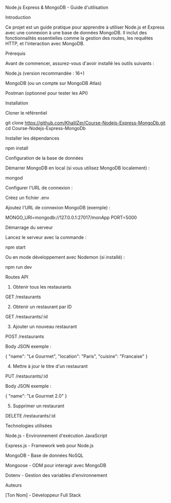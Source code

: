 Node.js Express & MongoDB - Guide d'utilisation

Introduction

Ce projet est un guide pratique pour apprendre à utiliser Node.js et Express avec une connexion à une base de données MongoDB. Il inclut des fonctionnalités essentielles comme la gestion des routes, les requêtes HTTP, et l'interaction avec MongoDB.

Prérequis

Avant de commencer, assurez-vous d'avoir installé les outils suivants :

Node.js (version recommandée : 16+)

MongoDB (ou un compte sur MongoDB Atlas)

Postman (optionnel pour tester les API)

Installation

Cloner le référentiel

git clone https://github.com/KhalilZer/Course-Nodejs-Express-MongoDb.git
cd Course-Nodejs-Express-MongoDb

Installer les dépendances

npm install

Configuration de la base de données

Démarrer MongoDB en local (si vous utilisez MongoDB localement) :

mongod

Configurer l'URL de connexion :

Créez un fichier .env

Ajoutez l'URL de connexion MongoDB (exemple) :

MONGO_URI=mongodb://127.0.0.1:27017/monApp
PORT=5000

Démarrage du serveur

Lancez le serveur avec la commande :

npm start

Ou en mode développement avec Nodemon (si installé) :

npm run dev

Routes API

1. Obtenir tous les restaurants

GET /restaurants

2. Obtenir un restaurant par ID

GET /restaurants/:id

3. Ajouter un nouveau restaurant

POST /restaurants

Body JSON exemple :

{
  "name": "Le Gourmet",
  "location": "Paris",
  "cuisine": "Francaise"
}

4. Mettre à jour le titre d'un restaurant

PUT /restaurants/:id

Body JSON exemple :

{
  "name": "Le Gourmet 2.0"
}

5. Supprimer un restaurant

DELETE /restaurants/:id

Technologies utilisées

Node.js - Environnement d'exécution JavaScript

Express.js - Framework web pour Node.js

MongoDB - Base de données NoSQL

Mongoose - ODM pour interagir avec MongoDB

Dotenv - Gestion des variables d'environnement

Auteurs

[Ton Nom] - Développeur Full Stack
